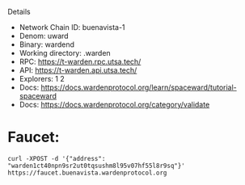 Details
* Network Chain ID: buenavista-1
* Denom: uward
* Binary: wardend
* Working directory: .warden
* RPC: https://t-warden.rpc.utsa.tech/
* API: https://t-warden.api.utsa.tech/
* Explorers: 1 2
* Docs: https://docs.wardenprotocol.org/learn/spaceward/tutorial-spaceward
* Docs: https://docs.wardenprotocol.org/category/validate

# Faucet: 
`curl -XPOST -d '{"address": "warden1ct40npn9sr2ut0tqsushm8l95v07hf55l8r9sq"}' https://faucet.buenavista.wardenprotocol.org`
